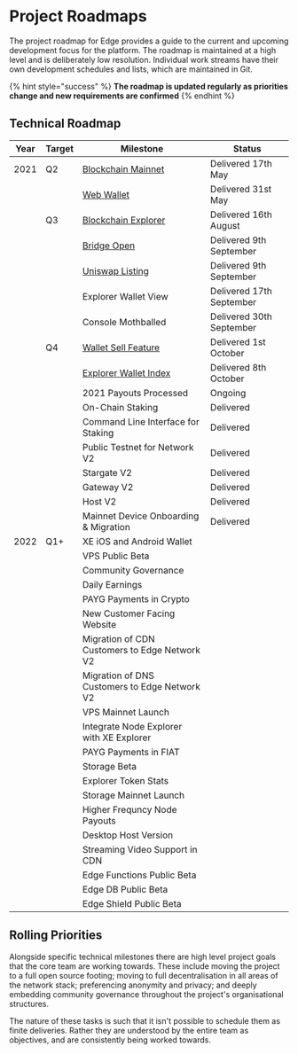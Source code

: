 # Project Roadmaps

The project roadmap for Edge provides a guide to the current and upcoming development focus for the platform. The roadmap is maintained at a high level and is deliberately low resolution. Individual work streams have their own development schedules and lists, which are maintained in Git.

{% hint style="success" %}
**The roadmap is updated regularly as priorities change and new requirements are confirmed**
{% endhint %}

## Technical Roadmap

| Year | Target | Milestone                                                                                                  | Status                   |
| ---- | ------ | ---------------------------------------------------------------------------------------------------------- | ------------------------ |
| 2021 | Q2     | [Blockchain Mainnet](https://edge.network/en/updates/announcements/weekly-update-wc-17th-may-2021/)        | Delivered 17th May       |
|      |        | [Web Wallet](https://edge.network/en/updates/announcements/weekly-update-wc-31st-may-2021/)                | Delivered 31st May       |
|      | Q3     | [Blockchain Explorer](https://edge.network/en/updates/announcements/weekly-update-wc-16th-august-2021/)    | Delivered 16th August    |
|      |        | [Bridge Open](https://edge.network/en/updates/announcements/edge-token-launch/)                            | Delivered 9th September  |
|      |        | [Uniswap Listing](https://edge.network/en/updates/announcements/edge-token-launch/)                        | Delivered 9th September  |
|      |        | Explorer Wallet View                                                                                       | Delivered 17th September |
|      |        | Console Mothballed                                                                                         | Delivered 30th September |
|      | Q4     | [Wallet Sell Feature](https://edge.network/en/updates/announcements/weekly-update-wc-27th-september-2021/) | Delivered 1st October    |
|      |        | [Explorer Wallet Index](https://edge.network/en/updates/announcements/weekly-update-wc-04th-october-2021/) | Delivered 8th October    |
|      |        | 2021 Payouts Processed                                                                                     | Ongoing                  |
|      |        | On-Chain Staking                                                                                           | Delivered                |
|      |        | Command Line Interface for Staking                                                                         | Delivered                |
|      |        | Public Testnet for Network V2                                                                              | Delivered                |
|      |        | Stargate V2                                                                                                | Delivered                |
|      |        | Gateway V2                                                                                                 | Delivered                |
|      |        | Host V2                                                                                                    | Delivered                |
|      |        | Mainnet Device Onboarding & Migration                                                                      | Delivered                |
| 2022 | Q1+    | XE iOS and Android Wallet                                                                                  |                          |
|      |        | VPS Public Beta                                                                                            |                          |
|      |        | Community Governance                                                                                       |                          |
|      |        | Daily Earnings                                                                                             |                          |
|      |        | PAYG Payments in Crypto                                                                                    |                          |
|      |        | New Customer Facing Website                                                                                |                          |
|      |        | Migration of CDN Customers to Edge Network V2                                                              |                          |
|      |        | Migration of DNS Customers to Edge Network V2                                                              |                          |
|      |        | VPS Mainnet Launch                                                                                         |                          |
|      |        | Integrate Node Explorer with XE Explorer                                                                   |                          |
|      |        | PAYG Payments in FIAT                                                                                      |                          |
|      |        | Storage Beta                                                                                               |                          |
|      |        | Explorer Token Stats                                                                                       |                          |
|      |        | Storage Mainnet Launch                                                                                     |                          |
|      |        | Higher Frequncy Node Payouts                                                                               |                          |
|      |        | Desktop Host Version                                                                                       |                          |
|      |        | Streaming Video Support in CDN                                                                             |                          |
|      |        | Edge Functions Public Beta                                                                                 |                          |
|      |        | Edge DB Public Beta                                                                                        |                          |
|      |        | Edge Shield Public Beta                                                                                    |                          |

## Rolling Priorities

Alongside specific technical milestones there are high level project goals that the core team are working towards. These include moving the project to a full open source footing; moving to full decentralisation in all areas of the network stack; preferencing anonymity and privacy; and deeply embedding community governance throughout the project's organisational structures.

The nature of these tasks is such that it isn't possible to schedule them as finite deliveries. Rather they are understood by the entire team as objectives, and are consistently being worked towards.
